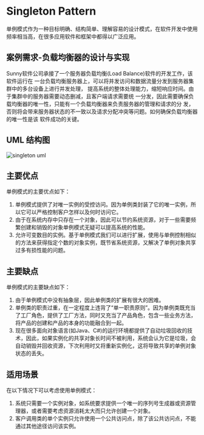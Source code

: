 # Singleton Pattern
单例模式作为一种目标明确、结构简单、理解容易的设计模式，在软件开发中使用频率相当高，在很多应用软件和框架中都得以广泛应用。
## 案例需求-负载均衡器的设计与实现
<p>Sunny软件公司承接了一个服务器负载均衡(Load Balance)软件的开发工作，该软件运行在
一台负载均衡服务器上，可以将并发访问和数据流量分发到服务器集群中的多台设备上进行并发处理，
提高系统的整体处理能力，缩短响应时间。由于集群中的服务器需要动态删减，且客户端请求需要统
一分发，因此需要确保负载均衡器的唯一性，只能有一个负载均衡器来负责服务器的管理和请求的分
发，否则将会带来服务器状态的不一致以及请求分配冲突等问题。如何确保负载均衡器的唯一性是该
软件成功的关键。</p>

## UML 结构图
![singleton uml](http://img.blog.csdn.net/20160827205614619)

## 主要优点

单例模式的主要优点如下：

1. 单例模式提供了对唯一实例的受控访问。因为单例类封装了它的唯一实例，所以它可以严格控制客户怎样以及何时访问它。
2. 由于在系统内存中只存在一个对象，因此可以节约系统资源，对于一些需要频繁创建和销毁的对象单例模式无疑可以提高系统的性能。
3. 允许可变数目的实例。基于单例模式我们可以进行扩展，使用与单例控制相似的方法来获得指定个数的对象实例，既节省系统资源，又解决了单例对象共享过多有损性能的问题。

## 主要缺点

单例模式的主要缺点如下：

1. 由于单例模式中没有抽象层，因此单例类的扩展有很大的困难。
2. 单例类的职责过重，在一定程度上违背了“单一职责原则”。因为单例类既充当了工厂角色，提供了工厂方法，同时又充当了产品角色，包含一些业务方法，将产品的创建和产品的本身的功能融合到一起。
3. 现在很多面向对象语言(如Java、C#)的运行环境都提供了自动垃圾回收的技术，因此，如果实例化的共享对象长时间不被利用，系统会认为它是垃圾，会自动销毁并回收资源，下次利用时又将重新实例化，这将导致共享的单例对象状态的丢失。

## 适用场景

在以下情况下可以考虑使用单例模式：

1. 系统只需要一个实例对象，如系统要求提供一个唯一的序列号生成器或资源管理器，或者需要考虑资源消耗太大而只允许创建一个对象。
2. 客户调用类的单个实例只允许使用一个公共访问点，除了该公共访问点，不能通过其他途径访问该实例。
